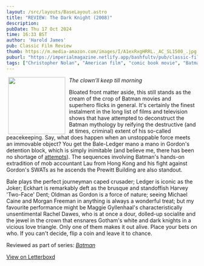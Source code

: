 ```yaml
---
layout: /src/layouts/BaseLayout.astro
title: "REVIEW: The Dark Knight (2008)"
description: 
pubDate: Thu 17 Oct 2024
time: 16:33 BST
author: 'Harold James'
pub: Classic Film Review
thumb: https://m.media-amazon.com/images/I/A1exRxgHRRL._AC_SL1500_.jpg
puburl: "https://imperialmagazine.netlify.app/bashfultv/pub/classic-film-review"
tags: ["Christopher Nolan", "American film", "comic book movie", "Batman"]
---
```

<img src="https://m.media-amazon.com/images/I/A1exRxgHRRL._AC_SL1500_.jpg" style="width:150px;height:auto;float:left;padding-right:10px;padding-left:5px;">

<i>The clown’ll keep till morning</i>

Bloated front matter aside, this still stands as the cream of the crop of Batman movies and superhero flicks in general. It's certainly the finest instalment in the long list of films and television shows that have attempted to deconstruct the Batman mythology by reifying the destructive (and at times, criminal) extent of his so-called peacekeeping. Say, what does happen when an unstoppable force meets an immovable object? You get the Bale-Ledger mano a mano in Gordon's detention block, which is simply inimitable (and believe me, there has been no shortage of <a href="https://www.youtube.com/watch?v=Uw-DeSPhZUc">attempts</a>). The sequences involving Batman's hands-on extradition of mob accountant Lau from Hong Kong and his fight against Gordon's SWATs as he ascends the Prewitt Building are also standout. 

Bale plays the perfect journeyman caped crusader; Ledger is iconic as the Joker; Eckhart is remarkably deft as the brusque and standoffish Harvey 'Two-Face' Dent; Oldman as Gordon is a force of nature; seeing Michael Caine and Morgan Freeman in anything is always a wonderful treat; but my favourite performance might be Maggie Gyllenhaal's characteristically unsentimental Rachel Dawes, who is at once a dour, dolled-up socialite and the jewel in the crown that ensnares Gotham's white and dark knights in a vicious love triangle. Only one of them makes it out alive. Place your bets on who. If you can't decide, flip a coin and leave it to chance.

Reviewed as part of series: <a href="/src/pages/series/batman"><i>Batman</i></a>

<a href="https://letterboxd.com/for_you_bruce/film/the-dark-knight" target="_blank" rel="noopener noreferrer">View on Letterboxd</a>